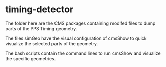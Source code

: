 # timing-detector

The folder here are the CMS packages containing modifed files to dump parts of the PPS Timing geometry.

The files simGeo have the visual configuration of cmsShow to quick visualize the selected parts of the geometry.

The bash scripts contain the command lines to run cmsShow and visualize the specific geometries.
